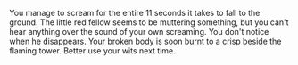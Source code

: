 You manage to scream for the entire 11 seconds it takes to 
fall to the ground. The little red fellow seems to be muttering
something, but you can't hear anything over the sound of your
own screaming. You don't notice when he disappears. Your 
broken body is soon burnt to a crisp beside the flaming tower. 
Better use your wits next time.
